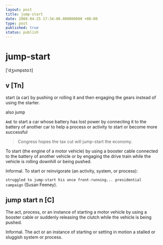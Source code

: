 ```yaml
---
layout: post
title: jump-start
date: 2008-04-25 17:34:00.000000000 +08:00
type: post
published: true
status: publish
---
```


# jump-start

\['dʒʌmpstɑ:t\]

## v \[Tn\]
start (a car) by pushing or rolling it and then engaging the
gears instead of using the starter.

also jump

`AmE`
to start a car whose battery has lost power by connecting it to the
battery of another car
to help a process or activity to start or become more successful

> Congress hopes the tax cut will jump-start the economy.

To start (the engine of a motor vehicle) by using a booster cable
connected to the battery of another vehicle or by engaging the drive
train while the vehicle is rolling downhill or being pushed.

Informal. To start or reinvigorate (an activity, system, or process):

`struggled to jump-start his once front-running... presidential
campaign` (Susan Feeney).

## jump start n \[C\]

The act, process, or an instance of starting a motor vehicle by using
a booster cable or suddenly releasing the clutch while the vehicle is
being pushed.

Informal. The act or an instance of starting or setting in motion a
stalled or sluggish system or process.

<img src="%7B%7B%20site.baseurl%20%7D%7D/assets/" width="1" height="1" /> 
